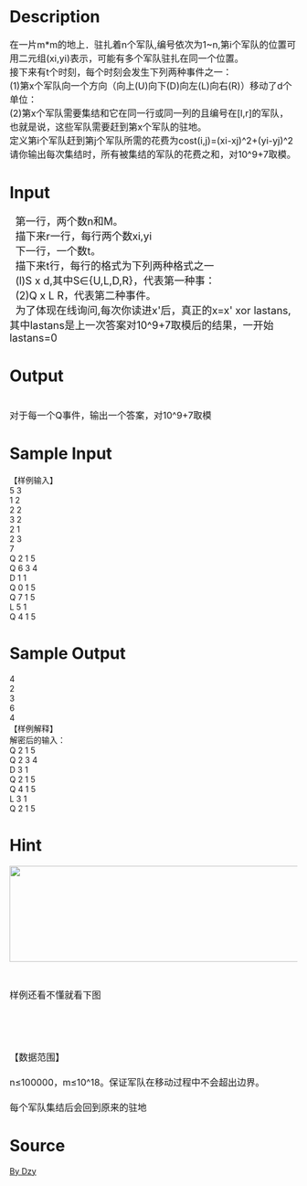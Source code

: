 
# Description

<div class="content"><div>
<div><span style="font-size: medium">在一片m*m的地上．驻扎着n个军队,编号依次为1~n,第i个军队的位置可用二元组(xi,yi)表示，可能有多个军队驻扎在同一个位置。</span></div>
<div><span style="font-size: medium">接下来有t个时刻，每个时刻会发生下列两种事件之一：</span></div>
<div><span style="font-size: medium">(1)第x个军队向一个方向（向上(U)向下(D)向左(L)向右(R)）移动了d个单位：</span></div>
<div><span style="font-size: medium">(2)第x个军队需要集结和它在同一行或同一列的且编号在[l,r]的军队，也就是说，这些军队需要赶到第x个军队的驻地。</span></div>
<div><span style="font-size: medium">定义第i个军队赶到第j个军队所需的花费为cost(i,j)=(xi-xj)^2+(yi-yj)^2</span></div>
<div><span style="font-size: medium">请你输出每次集结时，所有被集结的军队的花费之和，对10^9+7取模。</span></div>
</div></div>

# Input

<div class="content"><p><font size="4">  第一行，两个数n和M。<br/>
  描下来r一行，每行两个数xi,yi<br/>
  下一行，一个数t。<br/>
  描下来t行，每行的格式为下列两种格式之一<br/>
  (l)S x d,其中S∈{U,L,D,R}，代表第一种事：<br/>
  (2)Q x L R，代表第二种事件。<br/>
  为了体现在线询问,每次你读进x&#39;后，真正的x=x&#39; xor lastans,其中lastans是上一次答案对10^9+7取模后的结果，一开始lastans=0</font></p></div>

# Output

<div class="content"><p><span style="font-size: medium"><br/>
对于每一个Q事件，输出一个答案，对10^9+7取模</span></p></div>

# Sample Input

<div class="content"><span class="sampledata">【样例输入】<br/>
5 3<br/>
1 2<br/>
2 2<br/>
3 2<br/>
2 1<br/>
2 3<br/>
7<br/>
Q 2 1 5<br/>
Q 6 3 4<br/>
D 1 1<br/>
Q 0 1 5<br/>
Q 7 1 5<br/>
L 5 1<br/>
Q 4 1 5<br/>
</span></div>

# Sample Output

<div class="content"><span class="sampledata">4<br/>
2<br/>
3<br/>
6<br/>
4<br/>
【样例解释】<br/>
解密后的输入：<br/>
Q 2 1 5<br/>
Q 2 3 4<br/>
D 3 1<br/>
Q 2 1 5<br/>
Q 4 1 5<br/>
L 3 1<br/>
Q 2 1 5<br/>
</span></div>

# Hint

<div class="content"><p></p><p><img alt="" width="637" height="168" src="/source/bzoj/3542/img/aHR0cHM6Ly9seWRzeS5jb20vSnVkZ2VPbmxpbmUvdXBsb2FkLzIwMTQwNC9hYSgxKS5qcGc=.jpg"/></p><br/>
<p><span style="font-size: medium">样例还看不懂就看下图</span></p><br/>
<p><span style="font-size: medium"><br/><br/>
</span><span style="font-size: medium">【数据范围】<br/><br/>
n≤100000，m≤10^18。保证军队在移动过程中不会超出边界。<br/><br/>
每个军队集结后会回到原来的驻地</span></p><p></p></div>

# Source

<div class="content"><p><a href="problemset.php?search=By Dzy">By Dzy</a></p></div>

